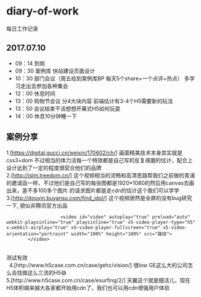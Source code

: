 # diary-of-work
每日工作记录
## 2017.07.10
* 09：14 到岗
* 09：30 案例库 快站建设页面设计
* 10：30 部门会议（周五给到案例库BP 每天5个share+一个点评+热点） 多学习走出去参加各种集会
* 12：00 休息时间
* 13：00 购物节会议 分4大块内容 前端估计有3-4个H5需要新的玩法
* 13：50 会议结束干活想想开幕式H5如何玩耍
* 14：00 休息10分钟睡一下


## 案例分享
1.[https://digital.gucci.cn/weixin/170602/ch/]
画面精美技术本身其实就是css3+dom 不过相当的体力活每一个特效都是自己写的反复琢磨的估计，配合上设计达到了一定的程度很契合他们的品牌<br/>
2.[http://jslm.treedom.cn/]
这个视频相当的流畅和高清思路帮我们之前做的青浦的邀请函一样，不过他们是自己写的每张图都是1920*1080的然后用canvas去画出来，差不多100多个图片
的请求图片都是走cdn的估计这个我们可以学学<br/>
3.[http://douyin.buyansu.com/find_idol/]
这个视频居然是全屏的没有bug研究一下, 貌似非腾讯官方出品

                        <video id="video" autoplay="true" preload="auto" webkit-playsinline="true" playsinline="true" x5-video-player-type="h5" x-webkit-airplay="true" x5-video-player-fullscreen="true" x5-video-orientation="portraint" width="100%" height="100%" src="路径">
            </video>
<br/>
测试有效<br/>
  
4.[http://www.h5case.com.cn/case/gehc/vision/]
很low GE这么大的公司怎么会找做这么三流的H5😅
<br/>
5.[http://www.h5case.com.cn/case/esurfing/2/]
天翼这个就是细活儿，现在H5体积越来越大各家都开始用cdn了，我们也可以用cdn增强用户体验
